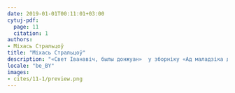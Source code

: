 ```yaml
---
date: 2019-01-01T00:11:01+03:00
cytuj-pdf:
  page: 11
  citation: 1
authors:
- Міхась Стральцоў
title: "Міхась Стральцоў"
description: "«Свет Іванавіч, былы донжуан»  у зборніку «Ад маладзіка да поўні». 2005"
locale: "be_BY"
images:
- cites/11-1/preview.png
---
```

